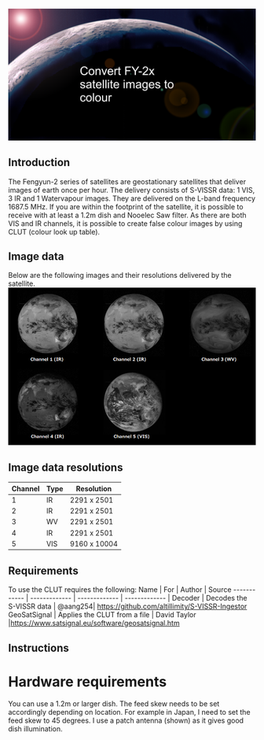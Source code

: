 ![AutoAdjustTest](images/title.png)
## Introduction

The Fengyun-2 series of satellites are geostationary satellites that deliver images of earth once per hour. The delivery consists of S-VISSR data: 1 VIS, 3 IR and 1 Watervapour images. They are delivered on the L-band frequency 1687.5 MHz. If you are within the footprint of the satellite, it is possible to receive with at least a 1.2m dish and Nooelec Saw filter.
As there are both VIS and IR channels, it is possible to create false colour images by using CLUT (colour look up table).

## Image data
Below are the following images and their resolutions delivered by the satellite.
![AutoAdjustTest](images/FY_images.png)

## Image data resolutions
Channel | Type | Resolution |
------------ | ------------- | ------------- |
1 | IR | 2291 x 2501
2 | IR | 2291 x 2501
3 | WV | 2291 x 2501
4 | IR | 2291 x 2501
5 | VIS | 9160 x 10004

## Requirements
To use the CLUT requires the following:
Name | For | Author | Source
------------ | ------------- | ------------- | ------------- |
Decoder | Decodes the S-VISSR data | @aang254| https://github.com/altillimity/S-VISSR-Ingestor
GeoSatSignal | Applies the CLUT from a file | David Taylor |https://www.satsignal.eu/software/geosatsignal.htm
## Instructions
# Hardware requirements
You can use a 1.2m or larger dish. The feed skew needs to be set accordingly depending on location. For example in Japan, I need to set the feed skew to 45 degrees.
I use a patch antenna (shown) as it gives good dish illumination.
